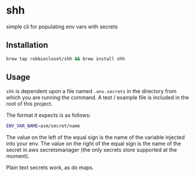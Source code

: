 # shh

simple cli for populating env vars with secrets

## Installation

```sh
brew tap robbiecloset/shh && brew install shh
```

## Usage

`shh` is dependent upon a file named `.env.secrets` in the directory from which you are running the command. A test / example file is included in the root of this project.

The format it expects is as follows:

```sh
ENV_VAR_NAME=asm/secret/name
```

The value on the left of the equal sign is the name of the variable injected into your env. The value on the right of the equal sign is the name of the secret in aws secretsmanager (the only secrets store supported at the moment).

Plain text secrets work, as do maps.
